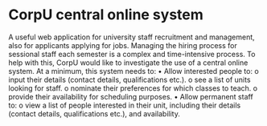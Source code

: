 # CorpU central online system
A useful web application for university staff recruitment and management, also for applicants applying for jobs.
Managing the hiring process for sessional staff each semester is a complex and time-intensive
process. To help with this, CorpU would like to investigate the use of a central online system.
At a minimum, this system needs to:
• Allow interested people to:
o input their details (contact details, qualifications etc.).
o see a list of units looking for staff.
o nominate their preferences for which classes to teach.
o provide their availability for scheduling purposes.
• Allow permanent staff to:
o view a list of people interested in their unit, including their details (contact details, qualifications etc.), and availability.
